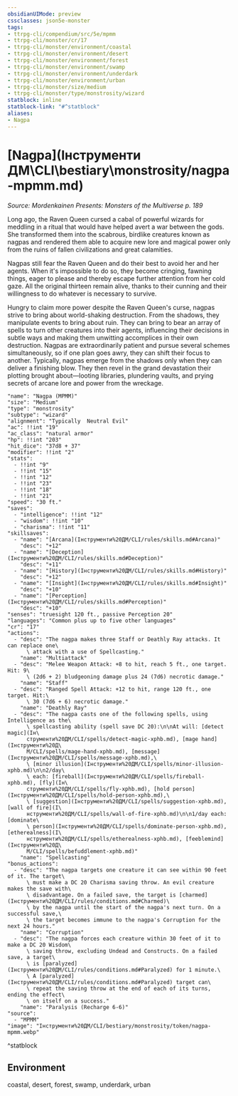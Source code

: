 ```yaml
---
obsidianUIMode: preview
cssclasses: json5e-monster
tags:
- ttrpg-cli/compendium/src/5e/mpmm
- ttrpg-cli/monster/cr/17
- ttrpg-cli/monster/environment/coastal
- ttrpg-cli/monster/environment/desert
- ttrpg-cli/monster/environment/forest
- ttrpg-cli/monster/environment/swamp
- ttrpg-cli/monster/environment/underdark
- ttrpg-cli/monster/environment/urban
- ttrpg-cli/monster/size/medium
- ttrpg-cli/monster/type/monstrosity/wizard
statblock: inline
statblock-link: "#^statblock"
aliases:
- Nagpa
---
```

# [Nagpa](Інструменти ДМ\CLI\bestiary\monstrosity/nagpa-mpmm.md)
*Source: Mordenkainen Presents: Monsters of the Multiverse p. 189*  

Long ago, the Raven Queen cursed a cabal of powerful wizards for meddling in a ritual that would have helped avert a war between the gods. She transformed them into the scabrous, birdlike creatures known as nagpas and rendered them able to acquire new lore and magical power only from the ruins of fallen civilizations and great calamities.

Nagpas still fear the Raven Queen and do their best to avoid her and her agents. When it's impossible to do so, they become cringing, fawning things, eager to please and thereby escape further attention from her cold gaze. All the original thirteen remain alive, thanks to their cunning and their willingness to do whatever is necessary to survive.

Hungry to claim more power despite the Raven Queen's curse, nagpas strive to bring about world-shaking destruction. From the shadows, they manipulate events to bring about ruin. They can bring to bear an array of spells to turn other creatures into their agents, influencing their decisions in subtle ways and making them unwitting accomplices in their own destruction. Nagpas are extraordinarily patient and pursue several schemes simultaneously, so if one plan goes awry, they can shift their focus to another. Typically, nagpas emerge from the shadows only when they can deliver a finishing blow. They then revel in the grand devastation their plotting brought about—looting libraries, plundering vaults, and prying secrets of arcane lore and power from the wreckage.

```statblock
"name": "Nagpa (MPMM)"
"size": "Medium"
"type": "monstrosity"
"subtype": "wizard"
"alignment": "Typically  Neutral Evil"
"ac": !!int "19"
"ac_class": "natural armor"
"hp": !!int "203"
"hit_dice": "37d8 + 37"
"modifier": !!int "2"
"stats":
  - !!int "9"
  - !!int "15"
  - !!int "12"
  - !!int "23"
  - !!int "18"
  - !!int "21"
"speed": "30 ft."
"saves":
  - "intelligence": !!int "12"
  - "wisdom": !!int "10"
  - "charisma": !!int "11"
"skillsaves":
  - "name": "[Arcana](Інструменти%20ДМ/CLI/rules/skills.md#Arcana)"
    "desc": "+12"
  - "name": "[Deception](Інструменти%20ДМ/CLI/rules/skills.md#Deception)"
    "desc": "+11"
  - "name": "[History](Інструменти%20ДМ/CLI/rules/skills.md#History)"
    "desc": "+12"
  - "name": "[Insight](Інструменти%20ДМ/CLI/rules/skills.md#Insight)"
    "desc": "+10"
  - "name": "[Perception](Інструменти%20ДМ/CLI/rules/skills.md#Perception)"
    "desc": "+10"
"senses": "truesight 120 ft., passive Perception 20"
"languages": "Common plus up to five other languages"
"cr": "17"
"actions":
  - "desc": "The nagpa makes three Staff or Deathly Ray attacks. It can replace one\
      \ attack with a use of Spellcasting."
    "name": "Multiattack"
  - "desc": "Melee Weapon Attack: +8 to hit, reach 5 ft., one target. Hit: 9\
      \ (2d6 + 2) bludgeoning damage plus 24 (7d6) necrotic damage."
    "name": "Staff"
  - "desc": "Ranged Spell Attack: +12 to hit, range 120 ft., one target. Hit:\
      \ 30 (7d6 + 6) necrotic damage."
    "name": "Deathly Ray"
  - "desc": "The nagpa casts one of the following spells, using Intelligence as the\
      \ spellcasting ability (spell save DC 20):\n\nAt will: [detect magic](Ін\
      струменти%20ДМ/CLI/spells/detect-magic-xphb.md), [mage hand](Інструменти%20Д\
      М/CLI/spells/mage-hand-xphb.md), [message](Інструменти%20ДМ/CLI/spells/message-xphb.md),\
      \ [minor illusion](Інструменти%20ДМ/CLI/spells/minor-illusion-xphb.md)\n\n2/day\
      \ each: [fireball](Інструменти%20ДМ/CLI/spells/fireball-xphb.md), [fly](Ін\
      струменти%20ДМ/CLI/spells/fly-xphb.md), [hold person](Інструменти%20ДМ/CLI/spells/hold-person-xphb.md),\
      \ [suggestion](Інструменти%20ДМ/CLI/spells/suggestion-xphb.md), [wall of fire](І\
      нструменти%20ДМ/CLI/spells/wall-of-fire-xphb.md)\n\n1/day each: [dominate\
      \ person](Інструменти%20ДМ/CLI/spells/dominate-person-xphb.md), [etherealness](І\
      нструменти%20ДМ/CLI/spells/etherealness-xphb.md), [feeblemind](Інструменти%20Д\
      М/CLI/spells/befuddlement-xphb.md)"
    "name": "Spellcasting"
"bonus_actions":
  - "desc": "The nagpa targets one creature it can see within 90 feet of it. The target\
      \ must make a DC 20 Charisma saving throw. An evil creature makes the save with\
      \ disadvantage. On a failed save, the target is [charmed](Інструменти%20ДМ/CLI/rules/conditions.md#Charmed)\
      \ by the nagpa until the start of the nagpa's next turn. On a successful save,\
      \ the target becomes immune to the nagpa's Corruption for the next 24 hours."
    "name": "Corruption"
  - "desc": "The nagpa forces each creature within 30 feet of it to make a DC 20 Wisdom\
      \ saving throw, excluding Undead and Constructs. On a failed save, a target\
      \ is [paralyzed](Інструменти%20ДМ/CLI/rules/conditions.md#Paralyzed) for 1 minute.\
      \ A [paralyzed](Інструменти%20ДМ/CLI/rules/conditions.md#Paralyzed) target can\
      \ repeat the saving throw at the end of each of its turns, ending the effect\
      \ on itself on a success."
    "name": "Paralysis (Recharge 6-6)"
"source":
  - "MPMM"
"image": "Інструменти%20ДМ/CLI/bestiary/monstrosity/token/nagpa-mpmm.webp"
```
^statblock

## Environment

coastal, desert, forest, swamp, underdark, urban
